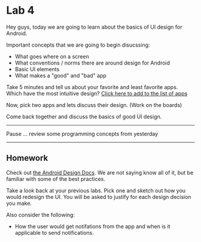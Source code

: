 Lab 4
====

Hey guys, today we are going to learn about the basics of UI design for Android.

Important concepts that we are going to begin disucssing:

* What goes where on a screen
* What conventions / norms there are around design for Android
* Basic UI elements
* What makes a "good" and "bad" app

Take 5 minutes and tell us about your favorite and least favorite apps. Which have the most intuitive design?
[Click here to add to the list of apps](https://docs.google.com/spreadsheet/ccc?key=0AiKc1VRELqCHdHJQSmhWX1AzMFJTM0lqb1AyY2RXLVE&usp=sharing)

Now, pick two apps and lets discuss their design. (Work on the boards)

Come back together and discuss the basics of good UI design.

---

Pause ... review some programming concepts from yesterday

---

Homework
---
Check out [the Android Design Docs](http://developer.android.com/design/index.html). We are not saying know all of it, but be familiar with some of the best practices.

Take a look back at your previous labs. Pick one and sketch out how you would redesign the UI. You will be asked to justify for each design decision you make.

Also consider the following:

* How the user would get notifations from the app and when is it applicable to send notifications.
